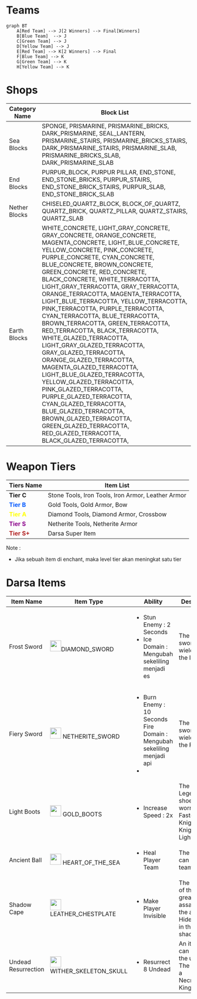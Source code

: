 # Teams

```mermaid
graph BT
    A[Red Team] --> J[2 Winners] --> Final[Winners]
    B[Blue Team]  --> J
    C[Green Team] --> J
    D[Yellow Team] --> J
    E[Red Team] --> K[2 Winners] --> Final
    F[Blue Team] --> K
    G[Green Team] --> K
    H[Yellow Team] --> K
```
#  
# Shops



| Category Name | Block List|  
| ------------- |---------- |  
| Sea Blocks    | SPONGE, PRISMARINE, PRISMARINE_BRICKS, DARK_PRISMARINE, SEAL_LANTERN, PRISMARINE_STAIRS, PRISMARINE_BRICKS_STAIRS, DARK_PRISMARINE_STAIRS, PRISMARINE_SLAB, PRISMARINE_BRICKS_SLAB, DARK_PRISMARINE_SLAB |  
| End Blocks | PURPUR_BLOCK, PURPUR PILLAR, END_STONE, END_STONE_BRICKS, PURPUR_STAIRS, END_STONE_BRICK_STAIRS, PURPUR_SLAB, END_STONE_BRICK_SLAB |  
| Nether Blocks | CHISELED_QUARTZ_BLOCK, BLOCK_OF_QUARTZ, QUARTZ_BRICK, QUARTZ_PILLAR, QUARTZ_STAIRS, QUARTZ_SLAB |
|Earth Blocks| WHITE_CONCRETE, LIGHT_GRAY_CONCRETE, GRAY_CONCRETE, ORANGE_CONCRETE, MAGENTA_CONCRETE, LIGHT_BLUE_CONCRETE, YELLOW_CONCRETE, PINK_CONCRETE, PURPLE_CONCRETE, CYAN_CONCRETE, BLUE_CONCRETE, BROWN_CONCRETE, GREEN_CONCRETE, RED_CONCRETE, BLACK_CONCRETE, WHITE_TERRACOTTA, LIGHT_GRAY_TERRACOTTA, GRAY_TERRACOTTA, ORANGE_TERRACOTTA, MAGENTA_TERRACOTTA, LIGHT_BLUE_TERRACOTTA, YELLOW_TERRACOTTA, PINK_TERRACOTTA, PURPLE_TERRACOTTA, CYAN_TERRACOTTA, BLUE_TERRACOTTA, BROWN_TERRACOTTA, GREEN_TERRACOTTA, RED_TERRACOTTA, BLACK_TERRACOTTA, WHITE_GLAZED_TERRACOTTA, LIGHT_GRAY_GLAZED_TERRACOTTA, GRAY_GLAZED_TERRACOTTA, ORANGE_GLAZED_TERRACOTTA, MAGENTA_GLAZED_TERRACOTTA, LIGHT_BLUE_GLAZED_TERRACOTTA, YELLOW_GLAZED_TERRACOTTA, PINK_GLAZED_TERRACOTTA, PURPLE_GLAZED_TERRACOTTA, CYAN_GLAZED_TERRACOTTA, BLUE_GLAZED_TERRACOTTA, BROWN_GLAZED_TERRACOTTA, GREEN_GLAZED_TERRACOTTA, RED_GLAZED_TERRACOTTA, BLACK_GLAZED_TERRACOTTA,|


# Weapon Tiers
| Tiers Name     | Item List |
| -------------- | --------- |
| **Tier C**         | Stone Tools, Iron Tools, Iron Armor, Leather Armor |
| <span style="color:rgb(0,89,255);">**Tier B**</span> | Gold Tools, Gold Armor, Bow|
| <span style="color:Yellow">**Tier A**</span> | Diamond Tools, Diamond Armor, Crossbow |
|<span style="color:DarkMagenta; ">**Tier S**</span>| Netherite Tools, Netherite Armor|
| <span style="color:FireBrick;">**Tier S+**</span> | Darsa Super Item |

Note :
 - Jika sebuah item di enchant, maka level tier akan meningkat satu tier


# Darsa Items

|Item Name| Item Type| Ability | Description |
|---------|----------|-------- |------------ |
|Frost Sword| <img src="https://static.wikia.nocookie.net/minecraft_gamepedia/images/b/b9/Diamond_Sword_%28MCD%29.png/revision/latest/scale-to-width-down/150?cb=20200407193216" width=30/>DIAMOND_SWORD| <ul> <li> Stun Enemy : 2 Seconds</li><li> Ice Domain : Mengubah sekeliling menjadi es</li> </ul>| The mystical sword once wielded by the Ice Lord |
|Fiery Sword|<img src="https://static.wikia.nocookie.net/minecraft_gamepedia/images/0/0f/Netherite_Sword_JE2_BE2.png/revision/latest?cb=20200304213920" width=30/> NETHERITE_SWORD | <ul><li>Burn Enemy : 10 Seconds</li>Fire Domain : Mengubah sekeliling menjadi api<li></li></ul>| The mystical sword once wielded by the Fire Lord |
|Light Boots| <img src="https://static.wikia.nocookie.net/minecraft_gamepedia/images/7/7c/Golden_Boots_JE2_BE2.png/revision/latest?cb=20200218002539" width=30/> GOLD_BOOTS| <ul> <li> Increase Speed : 2x </li> </ul>| The Legendary shoes once worn by the Fastest Knight, Knight of Light!! |
|Ancient Ball| <img src="https://static.wikia.nocookie.net/minecraft_gamepedia/images/9/9b/Heart_of_the_Sea_JE1_BE2.png/revision/latest?cb=20190403190228" width=30/> HEART_OF_THE_SEA | <ul><li>Heal Player Team</li></ul>| The ball that can heal your team. | 
|Shadow Cape| <img src="https://static.wikia.nocookie.net/minecraft_gamepedia/images/b/b7/Leather_Tunic_JE4_BE2.png/revision/latest?cb=20200218001806" width=30/> LEATHER_CHESTPLATE | <ul><li>Make Player Invisible</li></ul>| The mantle of the greatest assassin with the ability to Hide himself in the shadows |
| Undead Resurrection| <img src="https://static.wikia.nocookie.net/minecraft_gamepedia/images/5/5d/Wither_Skeleton_Skull_%288%29.png/revision/latest?cb=20220101133147" width=30/>WITHER_SKELETON_SKULL | <ul><li>Resurrect 8 Undead </li></ul>| An item that can resurrect the undead. The power of a Necromancer King.|
